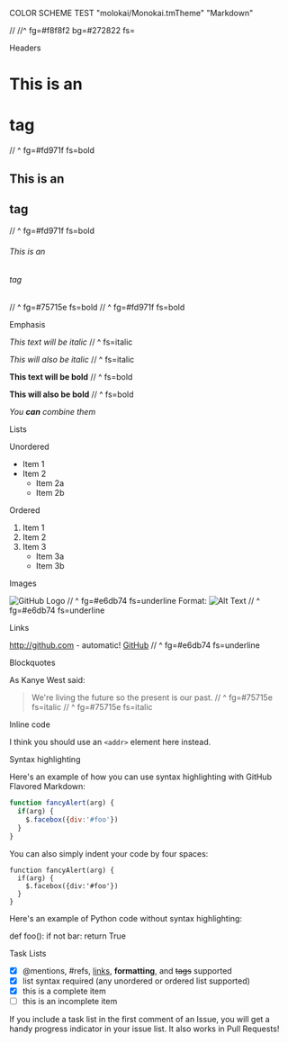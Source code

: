 COLOR SCHEME TEST "molokai/Monokai.tmTheme" "Markdown"

   //
//^ fg=#f8f8f2 bg=#272822 fs=

Headers

# This is an <h1> tag
// ^ fg=#fd971f fs=bold
## This is an <h2> tag
// ^ fg=#fd971f fs=bold
###### This is an <h6> tag
// ^ fg=#75715e fs=bold
//      ^ fg=#fd971f fs=bold

Emphasis

*This text will be italic*
// ^ fs=italic

_This will also be italic_
// ^ fs=italic

**This text will be bold**
// ^ fs=bold

__This will also be bold__
// ^ fs=bold

_You **can** combine them_

Lists

Unordered

* Item 1
* Item 2
  * Item 2a
  * Item 2b

Ordered

1. Item 1
2. Item 2
3. Item 3
   * Item 3a
   * Item 3b

Images

![GitHub Logo](/images/logo.png)
//              ^ fg=#e6db74 fs=underline
Format: ![Alt Text](url)
//                  ^ fg=#e6db74 fs=underline

Links

http://github.com - automatic!
[GitHub](http://github.com)
//        ^ fg=#e6db74 fs=underline

Blockquotes

As Kanye West said:

   > We're living the future so
   > the present is our past.
// ^ fg=#75715e fs=italic
//   ^ fg=#75715e fs=italic

Inline code

I think you should use an
`<addr>` element here instead.

Syntax highlighting

Here's an example of how you can use syntax highlighting with GitHub Flavored Markdown:

```javascript
function fancyAlert(arg) {
  if(arg) {
    $.facebox({div:'#foo'})
  }
}
```

You can also simply indent your code by four spaces:

    function fancyAlert(arg) {
      if(arg) {
        $.facebox({div:'#foo'})
      }
    }

Here's an example of Python code without syntax highlighting:

def foo():
    if not bar:
        return True

Task Lists

- [x] @mentions, #refs, [links](), **formatting**, and <del>tags</del> supported
- [x] list syntax required (any unordered or ordered list supported)
- [x] this is a complete item
- [ ] this is an incomplete item

If you include a task list in the first comment of an Issue, you will get a handy progress indicator in your issue list. It also works in Pull Requests!
